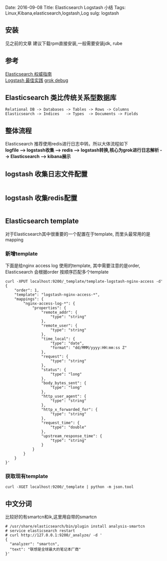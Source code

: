 Date: 2016-09-08
Title: Elasticsearch Logstash 小结
Tags: Linux,Kibana,elasticsearch,logstash,Log
sulg: logstash

## 安装
见之前的文章
建议下载rpm直接安装,一般需要安装jdk, rube

## 参考
[Elasticsearch 权威指南](http://es.xiaoleilu.com/)   
[Logstash 最佳实践](http://udn.yyuap.com/doc/logstash-best-practice-cn/)
[grok debug](http://grokdebug.herokuapp.com/)

## Elasticsearch 类比传统关系型数据库
```
Relational DB -> Databases -> Tables -> Rows -> Columns
Elasticsearch -> Indices   -> Types  -> Documents -> Fields
```

## 整体流程
Elasticsearch 推荐使用redis进行日志中转。所以大体流程如下  
**logfile --> logstash收集 --> redis --> logstash转换,核心为grok进行日志解析 --> Elasticsearch --> kibana展示**


## logstash 收集日志文件配置
```
```

## logstash 收集redis配置
```
```

## Elasticsearch template
对于Elasticsearch其中很重要的一个配置在于template, 而里头最常用的是mapping  

### 新增template
下面是给nginx access log 使用的template, 其中需要注意的是order, Elasticsearch 会根据order 按顺序匹配多个template

```
curl -XPUT localhost:9200/_template/template-logstash-nginx-access -d'
{
    "order": 1,
    "template": "logstash-nginx-access-*",
    "mappings": {
        "nginx-access-log-*": {
            "properties": {
                "remote_addr": {
                    "type": "string"
                },
                "remote_user": {
                    "type": "string"
                },
                "time_local": {
                    "type": "date",
                    "format": "dd/MMM/yyyy:HH:mm:ss Z"
                },
                "request": {
                    "type": "string"
                },
                "status": {
                    "type": "long"
                },
                "body_bytes_sent": {
                    "type": "long"
                },
                "http_user_agent": {
                    "type": "string"
                },
                "http_x_forwarded_for": {
                    "type": "string"
                },
                "request_time": {
                    "type": "double"
                },
                "upstream_response_time": {
                    "type": "string"
                }
            }
        }
    }
}'
```

### 获取现有template
```
curl -XGET localhost:9200/_template | python -m json.tool
```



## 中文分词
比较好的有smartcn和ik,这里用自带的smartcn
```
# /usr/share/elasticsearch/bin/plugin install analysis-smartcn
# service elasticsearch restart
# curl http://127.0.0.1:9200/_analyze/ -d '
{
  "analyzer": "smartcn",
  "text": "联想是全球最大的笔记本厂商"
}'
```
